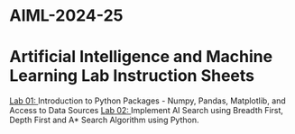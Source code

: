 # AIML-2024-25
# Artificial Intelligence and Machine Learning Lab Instruction Sheets
[Lab 01: ](https://github.com/SarayuBurugu/AIML-2025/blob/main/Untitled1.ipynb)Introduction to Python Packages - Numpy, Pandas, Matplotlib, and Access to Data Sources
[Lab 02: ](https://github.com/SarayuBurugu/AIML-2025/blob/main/Untitled2.ipynb)Implement AI Search using Breadth First, Depth First and A* Search Algorithm using Python.
